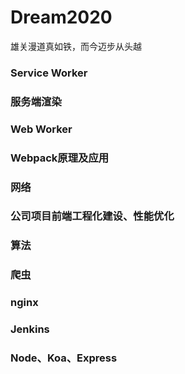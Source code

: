 # Dream2020

雄关漫道真如铁，而今迈步从头越

### Service Worker
### 服务端渲染
### Web Worker
### Webpack原理及应用
### 网络
### 公司项目前端工程化建设、性能优化
### 算法
### 爬虫
### nginx
### Jenkins
### Node、Koa、Express

